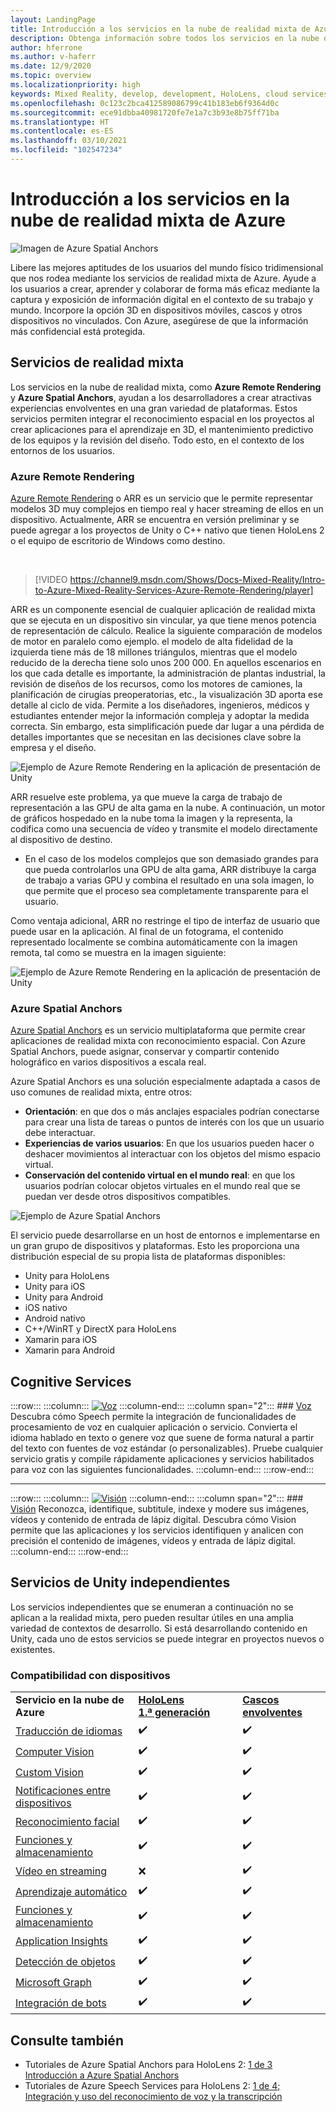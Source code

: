 ```yaml
---
layout: LandingPage
title: Introducción a los servicios en la nube de realidad mixta de Azure
description: Obtenga información sobre todos los servicios en la nube de Azure Mixed Reality que puede integrar en sus aplicaciones de Unity o Unreal.
author: hferrone
ms.author: v-haferr
ms.date: 12/9/2020
ms.topic: overview
ms.localizationpriority: high
keywords: Mixed Reality, develop, development, HoloLens, cloud services, Azure, remote rendering, spatial anchors, cognitive services, cognition, unity, machine learning, speech translation, computer vision, Microsoft Graph
ms.openlocfilehash: 0c123c2bca412589086799c41b183eb6f9364d0c
ms.sourcegitcommit: ece91dbba40981720fe7e1a7c3b93e8b75ff71ba
ms.translationtype: HT
ms.contentlocale: es-ES
ms.lasthandoff: 03/10/2021
ms.locfileid: "102547234"
---
```

# <a name="azure-mixed-reality-cloud-services-overview"></a>Introducción a los servicios en la nube de realidad mixta de Azure

![ Imagen de Azure Spatial Anchors](../design/images/AzureSpatialAnchors.jpg)

Libere las mejores aptitudes de los usuarios del mundo físico tridimensional que nos rodea mediante los servicios de realidad mixta de Azure. Ayude a los usuarios a crear, aprender y colaborar de forma más eficaz mediante la captura y exposición de información digital en el contexto de su trabajo y mundo. Incorpore la opción 3D en dispositivos móviles, cascos y otros dispositivos no vinculados. Con Azure, asegúrese de que la información más confidencial está protegida.

## <a name="mixed-reality-services"></a>Servicios de realidad mixta

Los servicios en la nube de realidad mixta, como **Azure Remote Rendering** y **Azure Spatial Anchors**, ayudan a los desarrolladores a crear atractivas experiencias envolventes en una gran variedad de plataformas. Estos servicios permiten integrar el reconocimiento espacial en los proyectos al crear aplicaciones para el aprendizaje en 3D, el mantenimiento predictivo de los equipos y la revisión del diseño. Todo esto, en el contexto de los entornos de los usuarios.

### <a name="azure-remote-rendering"></a>Azure Remote Rendering

[Azure Remote Rendering](https://docs.microsoft.com/azure/remote-rendering/) o ARR es un servicio que le permite representar modelos 3D muy complejos en tiempo real y hacer streaming de ellos en un dispositivo. Actualmente, ARR se encuentra en versión preliminar y se puede agregar a los proyectos de Unity o C++ nativo que tienen HoloLens 2 o el equipo de escritorio de Windows como destino.

<br>

> [!VIDEO https://channel9.msdn.com/Shows/Docs-Mixed-Reality/Intro-to-Azure-Mixed-Reality-Services-Azure-Remote-Rendering/player]

ARR es un componente esencial de cualquier aplicación de realidad mixta que se ejecuta en un dispositivo sin vincular, ya que tiene menos potencia de representación de cálculo. Realice la siguiente comparación de modelos de motor en paralelo como ejemplo. el modelo de alta fidelidad de la izquierda tiene más de 18 millones triángulos, mientras que el modelo reducido de la derecha tiene solo unos 200 000. En aquellos escenarios en los que cada detalle es importante, la administración de plantas industrial, la revisión de diseños de los recursos, como los motores de camiones, la planificación de cirugías preoperatorias, etc., la visualización 3D aporta ese detalle al ciclo de vida. Permite a los diseñadores, ingenieros, médicos y estudiantes entender mejor la información compleja y adoptar la medida correcta. Sin embargo, esta simplificación puede dar lugar a una pérdida de detalles importantes que se necesitan en las decisiones clave sobre la empresa y el diseño.

![Ejemplo de Azure Remote Rendering en la aplicación de presentación de Unity](images/arr-engine.png)

ARR resuelve este problema, ya que mueve la carga de trabajo de representación a las GPU de alta gama en la nube. A continuación, un motor de gráficos hospedado en la nube toma la imagen y la representa, la codifica como una secuencia de vídeo y transmite el modelo directamente al dispositivo de destino. 

* En el caso de los modelos complejos que son demasiado grandes para que pueda controlarlos una GPU de alta gama, ARR distribuye la carga de trabajo a varias GPU y combina el resultado en una sola imagen, lo que permite que el proceso sea completamente transparente para el usuario. 

Como ventaja adicional, ARR no restringe el tipo de interfaz de usuario que puede usar en la aplicación. Al final de un fotograma, el contenido representado localmente se combina automáticamente con la imagen remota, tal como se muestra en la imagen siguiente:

![Ejemplo de Azure Remote Rendering en la aplicación de presentación de Unity](images/showcase-app.png)

### <a name="azure-spatial-anchors"></a>Azure Spatial Anchors

[Azure Spatial Anchors](https://docs.microsoft.com/azure/spatial-anchors/) es un servicio multiplataforma que permite crear aplicaciones de realidad mixta con reconocimiento espacial. Con Azure Spatial Anchors, puede asignar, conservar y compartir contenido holográfico en varios dispositivos a escala real. 

Azure Spatial Anchors es una solución especialmente adaptada a casos de uso comunes de realidad mixta, entre otros:
* **Orientación**: en que dos o más anclajes espaciales podrían conectarse para crear una lista de tareas o puntos de interés con los que un usuario debe interactuar.
* **Experiencias de varios usuarios**: En que los usuarios pueden hacer o deshacer movimientos al interactuar con los objetos del mismo espacio virtual.
* **Conservación del contenido virtual en el mundo real**: en que los usuarios podrían colocar objetos virtuales en el mundo real que se puedan ver desde otros dispositivos compatibles.

![Ejemplo de Azure Spatial Anchors](images/persistence.gif)

El servicio puede desarrollarse en un host de entornos e implementarse en un gran grupo de dispositivos y plataformas. Esto les proporciona una distribución especial de su propia lista de plataformas disponibles:
* Unity para HoloLens
* Unity para iOS
* Unity para Android
* iOS nativo
* Android nativo
* C++/WinRT y DirectX para HoloLens
* Xamarin para iOS
* Xamarin para Android

## <a name="cognitive-services"></a>Cognitive Services

:::row:::
    :::column:::
       [![Voz](../whats-new/images/speech.jpg)](/azure/cognitive-services/speech-service/)
    :::column-end:::
    :::column span="2":::
        ### <a name="speech"></a>[Voz](/azure/cognitive-services/speech-service/)
        Descubra cómo Speech permite la integración de funcionalidades de procesamiento de voz en cualquier aplicación o servicio. Convierta el idioma hablado en texto o genere voz que suene de forma natural a partir del texto con fuentes de voz estándar (o personalizables). Pruebe cualquier servicio gratis y compile rápidamente aplicaciones y servicios habilitados para voz con las siguientes funcionalidades.
    :::column-end:::
:::row-end:::

---

:::row:::
    :::column:::
       [![Visión](../whats-new/images/vision.jpg)](/azure/cognitive-services/computer-vision/)
    :::column-end:::
    :::column span="2":::
        ### <a name="vision"></a>[Visión](/azure/cognitive-services/computer-vision/)
        Reconozca, identifique, subtitule, indexe y modere sus imágenes, vídeos y contenido de entrada de lápiz digital. Descubra cómo Vision permite que las aplicaciones y los servicios identifiquen y analicen con precisión el contenido de imágenes, vídeos y entrada de lápiz digital.
    :::column-end:::
:::row-end:::


## <a name="standalone-unity-services"></a>Servicios de Unity independientes

Los servicios independientes que se enumeran a continuación no se aplican a la realidad mixta, pero pueden resultar útiles en una amplia variedad de contextos de desarrollo. Si está desarrollando contenido en Unity, cada uno de estos servicios se puede integrar en proyectos nuevos o existentes.

### <a name="device-support"></a>Compatibilidad con dispositivos
<table>
    <tr>
        <td><strong>Servicio en la nube de Azure</strong></td>
        <td><a href="/hololens/hololens1-hardware"><strong>HoloLens 1.ª generación</strong></a></td>
        <td><a href="../discover/immersive-headset-hardware-details.md"><strong>Cascos envolventes</strong></a></td>
    </tr>
     <tr>
        <td><a href="unity/tutorials/mr-azure-301.md">Traducción de idiomas</a></td>
        <td>✔️</td>
        <td>✔️</td>
    </tr>
    <tr>
        <td><a href="unity/tutorials/mr-azure-302.md">Computer Vision</a></td>
        <td>✔️</td>
        <td>✔️</td>
    </tr>
    <tr>
        <td><a href="unity/tutorials/mr-azure-302b.md">Custom Vision</a></td>
        <td>✔️</td>
        <td>✔️</td>
    </tr>
    <tr>
        <td><a href="unity/tutorials/mr-azure-303.md">Notificaciones entre dispositivos</a></td>
        <td>✔️</td>
        <td>✔️</td>
    </tr>
    <tr>
        <td><a href="unity/tutorials/mr-azure-304.md">Reconocimiento facial</a></td>
        <td>✔️</td>
        <td>✔️</td>
    </tr>
    <tr>
        <td><a href="unity/tutorials/mr-azure-305.md">Funciones y almacenamiento</a></td>
        <td>✔️</td>
        <td>✔️</td>
    </tr>
    <tr>
        <td><a href="unity/tutorials/mr-azure-306.md">Vídeo en streaming</a></td>
        <td>❌</td>
        <td>✔️</td>
    </tr>
    <tr>
        <td><a href="unity/tutorials/mr-azure-307.md">Aprendizaje automático</a></td>
        <td>✔️</td>
        <td>✔️</td>
    </tr>
    <tr>
        <td><a href="unity/tutorials/mr-azure-308.md"mr-azure-308.md">Funciones y almacenamiento</a></td>
        <td>✔️</td>
        <td>✔️</td>
    </tr>
    <tr>
        <td><a href="unity/tutorials/mr-azure-309.md">Application Insights</a></td>
        <td>✔️</td>
        <td>✔️</td>
    </tr>
    <tr>
        <td><a href="unity/tutorials/mr-azure-310.md">Detección de objetos</a></td>
        <td>✔️</td>
        <td>✔️</td>
    </tr>
    <tr>
        <td><a href="unity/tutorials/mr-azure-311.md">Microsoft Graph</a></td>
        <td>✔️</td>
        <td>✔️</td>
    </tr>
    <tr>
        <td><a href="unity/tutorials/mr-azure-312.md">Integración de bots</a></td>
        <td>✔️</td>
        <td>✔️</td>
    </tr>
</table>

## <a name="see-also"></a>Consulte también

* Tutoriales de Azure Spatial Anchors para HoloLens 2: [1 de 3 Introducción a Azure Spatial Anchors](./unity/tutorials/mr-learning-asa-02.md)
* Tutoriales de Azure Speech Services para HoloLens 2: [1 de 4; Integración y uso del reconocimiento de voz y la transcripción](../develop/unity/tutorials/mrlearning-speechSDK-ch1.md)
